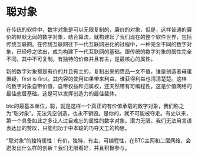 聪对象
====

在传统的软件中，数字对象是可以无限复制的，廉价的对象，但是，这样普通的廉价的默默无闻的数字对象，结合算法，就构建起了我们现在的整个软件世界，包括传统互联网。在传统互联网往下一代互联网进化的过程中，一种完全不同的数字对象，已经呼之欲出，成为构建下一代互联网的基础。跟传统的数字对象的属性完全不同，其中不可复制，有独特的价值并且有主，是最核心的属性。

新的数字对象都是有价的并且有主的，复制出来的赝品一文不值，谁是创造者毋庸置疑，first is first。其内容的使用如果带来利益，谁获得利益也清清楚楚。这样的数字对象自带价值，自带权益和归属权，还天然带有可编程性。这是价值网络的最佳底层基础。这是可以发挥创造力的最佳载体。

btc的最基本单位，聪，就是这样一个真正的有价值承载的数字对象，我们称之为“聪对象”。无法凭空创造，也永不销毁。是你的，就不可能被夺走。有史以来，第一个具备如此之多让人过目难忘的属性的数字对象。潜力无限。我们无法用言语表达出的赞叹，只能归功于中本聪的巧夺天工的构思。

“聪对象”的独特属性：有价，独特，有主，可编程性，在BTC主网和二层网络，会迸发出什么样的创新？我们无限看好，并且积极参与。